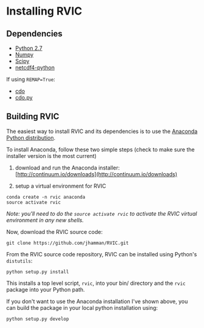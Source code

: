 # Installing RVIC

## Dependencies
- [Python 2.7](http://www.python.org/)
- [Numpy](http://www.numpy.org)
- [Scipy](http://www.scipy.org/)
- [netcdf4-python](https://code.google.com/p/netcdf4-python/)

If using `REMAP=True`:

- [cdo](https://code.zmaw.de/projects/cdo)
- [cdo.py](https://github.com/Try2Code/cdo-bindings)

## Building RVIC
The easiest way to install RVIC and its dependencies is to use the [Anaconda Python distribution](https://store.continuum.io/cshop/anaconda/).

To install Anaconda, follow these two simple steps (check to make sure the installer version is the most current)

1.  download and run the Anaconda installer:  [http://continuum.io/downloads](http://continuum.io/downloads)

2.  setup a virtual environment for RVIC

```shell
conda create -n rvic anaconda
source activate rvic
```

*Note:  you'll need to do the `source activate rvic` to activate the RVIC virtual environment in any new shells.*

Now, download the RVIC source code:

```shell
git clone https://github.com/jhamman/RVIC.git
```

From the RVIC source code repository, RVIC can be installed using Python's `distutils`:

```shell
python setup.py install
```

This installs a top level script, `rvic`, into your bin/ directory and the `rvic` package into your Python path.

If you don't want to use the Anaconda installation I've shown above, you can build the package in your local python installation using:
```python
python setup.py develop
```
